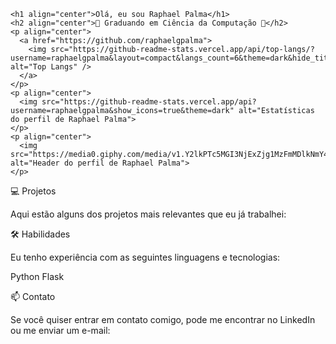 
<html>
  <head>
    <title>README.md</title>
  </head>
  <body>
  
    <h1 align="center">Olá, eu sou Raphael Palma</h1>
    <h2 align="center">🚀 Graduando em Ciência da Computação 🚀</h2>
    <p align="center">
      <a href="https://github.com/raphaelgpalma">
        <img src="https://github-readme-stats.vercel.app/api/top-langs/?username=raphaelgpalma&layout=compact&langs_count=6&theme=dark&hide_title=true" alt="Top Langs" />
      </a>
    </p>
    <p align="center">
      <img src="https://github-readme-stats.vercel.app/api?username=raphaelgpalma&show_icons=true&theme=dark" alt="Estatísticas do perfil de Raphael Palma">
    </p>
    <p align="center">
      <img src="https://media0.giphy.com/media/v1.Y2lkPTc5MGI3NjExZjg1MzFmMDlkNmY4ODIyZGViN2MwMzUzZmFlZjUxM2RjNzFkY2QyYSZjdD1z/GjDecCEEGJb82Tcm8B/giphy.gif" alt="Header do perfil de Raphael Palma">
    </p>
  </body>
</html>

💻 Projetos

Aqui estão alguns dos projetos mais relevantes que eu já trabalhei:

  

🛠️ Habilidades

Eu tenho experiência com as seguintes linguagens e tecnologias:

Python
Flask

📫 Contato

Se você quiser entrar em contato comigo, pode me encontrar no LinkedIn ou me enviar um e-mail:


